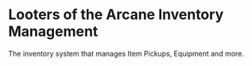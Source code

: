# Looters of the Arcane Inventory Management
 The inventory system that manages Item Pickups, Equipment and more. 
